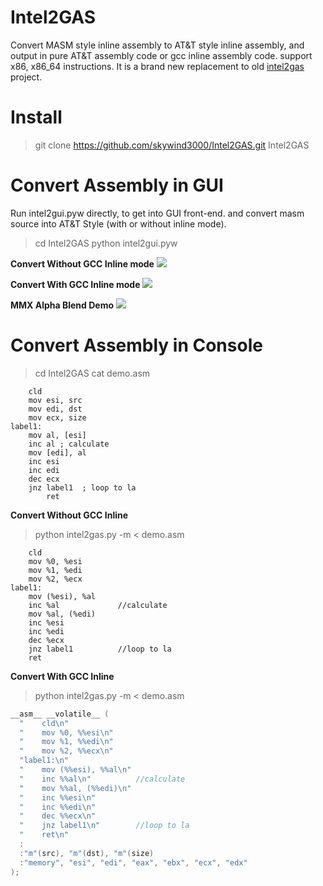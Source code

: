 # Intel2GAS
Convert MASM style inline assembly to AT&T style inline assembly, and output in pure AT&T assembly code or gcc inline assembly code. support x86, x86_64 instructions. It is a brand new replacement to old [intel2gas](http://freecode.com/projects/intel2gas "Old Intel2GAS") project.

Install
=======

> git clone https://github.com/skywind3000/Intel2GAS.git Intel2GAS

Convert Assembly in GUI
=======================

Run intel2gui.pyw directly, to get into GUI front-end. and convert masm source into AT&T Style (with or without inline mode).

> cd Intel2GAS
> python intel2gui.pyw

**Convert Without GCC Inline mode** 
![](https://raw.githubusercontent.com/skywind3000/Intel2GAS/master/images/intel2gas_0.png)

**Convert With GCC Inline mode**
![](https://raw.githubusercontent.com/skywind3000/Intel2GAS/master/images/intel2gas_1.png)

**MMX Alpha Blend Demo**
![](https://raw.githubusercontent.com/skywind3000/Intel2GAS/master/images/intel2gas_2.png)


Convert Assembly in Console
===========================

> cd Intel2GAS
> cat demo.asm

```
	cld
	mov esi, src
	mov edi, dst
	mov ecx, size
label1:
	mov al, [esi]
	inc al ; calculate
	mov [edi], al
	inc esi
	inc edi
	dec ecx
	jnz label1  ; loop to la
        ret
```

**Convert Without GCC Inline**

> python intel2gas.py -m < demo.asm  

```
    cld
    mov %0, %esi
    mov %1, %edi
    mov %2, %ecx
label1:
    mov (%esi), %al
    inc %al             //calculate
    mov %al, (%edi)
    inc %esi
    inc %edi
    dec %ecx
    jnz label1          //loop to la
    ret
```

**Convert With GCC Inline** 

> python intel2gas.py -m < demo.asm  

```C
__asm__ __volatile__ (
  "    cld\n"
  "    mov %0, %%esi\n"
  "    mov %1, %%edi\n"
  "    mov %2, %%ecx\n"
  "label1:\n"
  "    mov (%%esi), %%al\n"
  "    inc %%al\n"          //calculate
  "    mov %%al, (%%edi)\n"
  "    inc %%esi\n"
  "    inc %%edi\n"
  "    dec %%ecx\n"
  "    jnz label1\n"        //loop to la
  "    ret\n"
  :
  :"m"(src), "m"(dst), "m"(size)
  :"memory", "esi", "edi", "eax", "ebx", "ecx", "edx"
);
```

